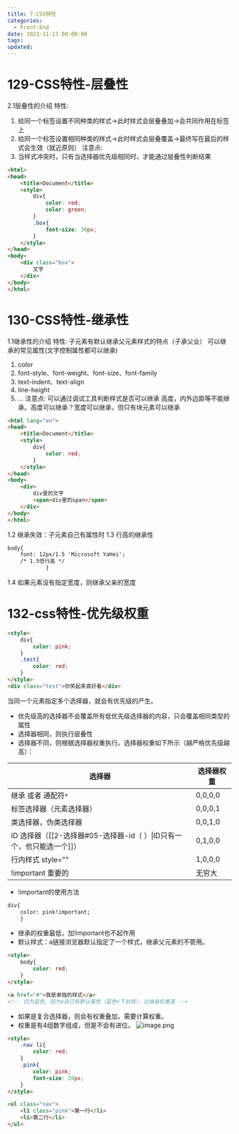 ```yaml
---
title: 7-CSS特性
categories:
  - Front-End
date: 2023-11-17 00:00:00
tags:
updated:
---
```


<!-- toc -->

# 129-CSS特性-层叠性

2.1层叠性的介绍
特性:
1. 给同一个标签设置不同种类的样式->此时样式会层叠叠加->会共同作用在标签上
2. 给同一个标签设置相同种类的样式->此时样式会层叠覆盖->最终写在最后的样式会生效（就近原则）
注意点:
1. 当样式冲突时，只有当选择器优先级相同时，才能通过层叠性判断结果
```html
<html>
<head>
    <title>Document</title>
    <style>
        div{
            color: red;
            color: green;
        }
        .box{
            font-size: 30px;
        }
    </style>
</head>
<body>
    <div class="box">
        文字
    </div>
</body>
</html>
```

# 130-CSS特性-继承性

1.1继承性的介绍
特性: 子元素有默认继承父元素样式的特点（子承父业）
可以继承的常见属性(文字控制属性都可以继承)
1. color
2. font-style、font-weight、font-size、font-family
3. text-indent、text-align
4. line-height
5. ...
注意点: 可以通过调试工具判断样式是否可以继承
高度，内外边距等不能继承。高度可以继承？宽度可以继承，但只有块元素可以继承
```html
<html lang="en">
<head>
    <title>Document</title>
    <style>
        div{
            color: red;
        }
    </style>
</head>
<body>
    <div>
        div里的文字
        <span>div里的span</span>
    </div>
</body>
</html>
```

1.2 继承失效：子元素自己有属性时
1.3 行高的继承性
```html
body{
    font: 12px/1.5 'Microsoft YaHei';
    /* 1.5倍行高 */       
            }
```
1.4 如果元素没有指定宽度，则继承父亲的宽度

# 132-css特性-优先级权重

```html
<style>
    div{
        color: pink;
    }
    .test{
        color: red;
    }
</style>
<div class="test">你笑起来真好看</div>
```
当同一个元素指定多个选择器，就会有优先级的产生。
- 优先级高的选择器不会覆盖所有低优先级选择器的内容，只会覆盖相同类型的属性
- 选择器相同，则执行层叠性
- 选择器不同，则根据选择器权重执行。选择器权重如下所示（越严格优先级越高）：

| 选择器                                           | 选择器权重   |
| --------------------------------------------- | ------- |
| 继承 或者 通配符`*`                                  | 0,0,0,0 |
| 标签选择器（元素选择器）                                  | 0,0,0,1 |
| 类选择器，伪类选择器                                    | 0,0,1,0 |
| ID 选择器（[[2-选择器#05-选择器-id（ ）\|ID只有一个，也只能选一个]]） | 0,1,0,0 |
| 行内样式 style=""                                 | 1,0,0,0 |
| !important 重要的                                | 无穷大     |

- !important的使用方法
```html
div{
    color: pink!important;
    }
```

- 继承的权重最低，加!important也不起作用
- 默认样式：a链接浏览器默认指定了一个样式，继承父元素的不管用。
```html
<style>
    body{
        color: red;
    }
</style>

<a href="#">我是单独的样式</a>
<!-- 仍为蓝色，因为a自己有默认属性（蓝色+下划线），比继承权重高 -->
```
- 如果是复合选择器，则会有权重叠加，需要计算权重。
- 权重是有4组数字组成，但是不会有进位。
![image.png](https://illyber-images.oss-cn-chengdu.aliyuncs.com/202402110115570.png)
```html
<style>
    .nav li{
        color: red;
    }
    .pink{
        color: pink;
        font-size: 20px;
    }
</style>

<ul class="nav">
    <li class="pink">第一行</li>
    <li>第二行</li>
</ul>
```